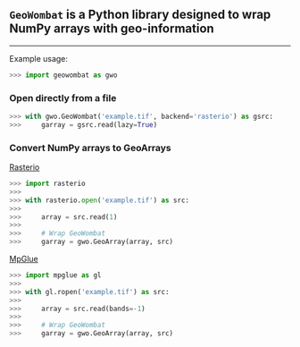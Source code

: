 ## `GeoWombat` is a Python library designed to wrap NumPy arrays with geo-information

---

Example usage:

```python
>>> import geowombat as gwo
```

### Open directly from a file

```python
>>> with gwo.GeoWombat('example.tif', backend='rasterio') as gsrc:
>>>     garray = gsrc.read(lazy=True)
```

### Convert NumPy arrays to GeoArrays

[Rasterio](https://github.com/mapbox/rasterio)

```python
>>> import rasterio
>>>
>>> with rasterio.open('example.tif') as src:
>>>
>>>     array = src.read(1)
>>>
>>>     # Wrap GeoWombat
>>>     garray = gwo.GeoArray(array, src)
```

[MpGlue](https://github.com/jgrss/mpglue)

```python
>>> import mpglue as gl
>>>
>>> with gl.ropen('example.tif') as src:
>>>
>>>     array = src.read(bands=-1)
>>>
>>>     # Wrap GeoWombat
>>>     garray = gwo.GeoArray(array, src)
```

